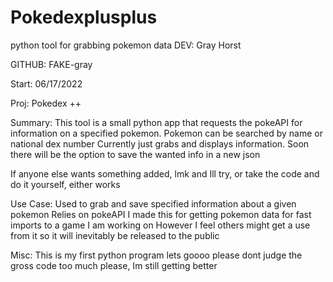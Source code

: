 # Pokedexplusplus
python tool for grabbing pokemon data
DEV: Gray Horst

GITHUB: FAKE-gray

Start: 06/17/2022

Proj: Pokedex ++

Summary:
  This tool is a small python app that requests the pokeAPI for information on a specified pokemon.
  Pokemon can be searched by name or national dex number
  Currently just grabs and displays information. Soon there will be the option to save the wanted info in a new json
  
  If anyone else wants something added, lmk and Ill try, or take the code and do it yourself, either works

Use Case:
   Used to grab and save specified information about a given pokemon
   Relies on pokeAPI
   I made this for getting pokemon data for fast imports to a game I am working on
   However I feel others might get a use from it so it will inevitably be released to the public
   
Misc:
   This is my first python program lets goooo
   please dont judge the gross code too much please, Im still getting better
